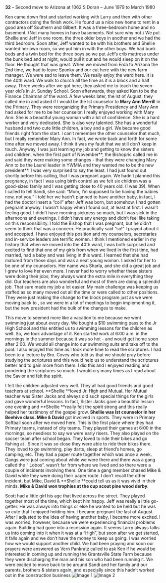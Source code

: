 **32** – Second move to Arizona at 1062 S Doran – June 1979 to March 1980

Ken came down first and started working with Larry and then with other contractors doing the finish work.  He found us a nice new home to rent in a good area off Southern and Gilbert.  It was a three-bedroom home and no basement.  (Not many homes in  have basements.  Not sure why not.)  We put Shellie and Jeff in one room, the three older boys in another and we had the third bedroom.  Soon after, Jeff wanted to be with his brothers and Shellie wanted her own room, so we put him in with the other boys.   We had bunk beds and a twin bed for the three boys so we put Jeff’s crib mattress under the bunk bed and at night, would pull it out and he would sleep on it on the floor.  He thought that was great.
When we moved from Erda to Arizona the 2nd time, we had to leave Spunky and our cat here with the new farm manager.  We were sad to leave them.
We really enjoy the ward here.  It is the 40th ward.  We walk to church all the time as it is a block and a half away.  Three weeks after we got here, they asked me to teach the seven-year old’s in Jr. Sunday School.  Soon afterwards, they asked Ken to be the Finance Chairman of the ward.  A few weeks later, the lst of August, they called me in and asked if I would be the lst counselor to **Mary Ann Merrill** in the Primary.  They were reorganizing the Primary Presidency and Mary Ann had asked for me to be her counselor.  I really enjoyed working with Mary Ann.  She is a beautiful young woman with a lot of confidence.  She is a hard worker and very dedicated.  She is also very talented.  She has a wonderful husband and two cute little children, a boy and a girl.  We became good friends right from the start.  I can’t remember the other counselor that much, but I really remember Mary Ann.  In fact, we wrote back and forth for some time after we moved away.  I think it was my fault that we still don’t keep in touch.  Anyway, I was just learning my job and getting to know the sisters and children, when the first part of November**, the Bishopric called me in and said they were making some changes - that they were changing Mary Ann to be the Laurel leader in YWMIA and they wanted me to be the new president**.  I was very surprised to say the least.  I had just found out shortly before this calling, that I was pregnant again.  We hadn’t planned this pregnancy, in fact I was using birth control as we felt six children was a good-sized family and I was getting close to 40 years old.  (I was 39).  When I called to tell Sandi, she said: “Mom, I’m supposed to be having the babies now, not you.”  I told her we hadn’t planned to have another baby, in fact, I had the doctor insert a “coil” after Jeff was born, but somehow, I had gotten pregnant anyway.  I wasn’t happy when I found out, at least at first. I wasn’t feeling good.  I didn’t have morning sickness so much, but I was sick in the afternoons and evenings.  I didn’t have any energy and didn’t feel like taking on this responsibility.  I told the Bishop that I was pregnant, but he didn’t seem to think that was a concern.  He practically said “so!”  I prayed about it and accepted.  I have enjoyed this position and my counselors, secretaries and in-service leaders are terrific women.  I think I mentioned earlier in my history that when we moved into the 40th ward, I was both surprised and excited to find that one of my  girls from when we lived in  the first time, had married, had a baby and was living in this ward.  I learned that she had matured from those  days and was a neat young woman.  I asked for her to be one of my counselors.  Her name was Sharla, and she did a great job and I grew to love her even more.  I never had to worry whether these sisters were doing their jobs; they always went the extra mile in everything they did.  Our teachers are also wonderful and most of them are doing a splendid job.  That sure made my job a lot easier.  My main challenge was keeping us staffed as so many moved out all the time or were called to other positions.  They were just making the change to the block program just as we were moving back to , so we were in a lot of meetings to begin implementing it, but the new president had the bulk of the changes to make.

This move to  seemed more like a vacation to me because we went swimming just about every day.  We bought a $10 swimming pass to the Jr High School and this entitled us to swimming lessons for the children as well.  So, we took advantage of it.  Ken started work at 6:00 a.m. in the mornings in the summer because it was so hot - and would get home soon after 2:00.  We would all change into our swimming suits and take off to the pool.
I also enjoyed this time as I took more time to read the scriptures.  I had been to a lecture by Bro. Covey who told us that we should pray before studying the scriptures and this would help us to understand the scriptures better and to gain more from them.  I did this and I enjoyed reading and pondering the scriptures so much.  I would cry many times as I read about the Savior and felt the spirit.

I felt the children adjusted very well.  They all had good friends and good teachers at school.  **Shellie **loved Jr. High and Mutual.  Her Mutual teacher was Sister Jacks and always did such special things for the girls and gave wonderful lessons.  In fact, Sister Jacks gave a beautiful lesson one evening and **Shellie **really felt the spirit strong and this really helped her testimony of the gospel grow.   **Shellie **was lst counselor in her Beehive class**.   Mike & David** got involved in sports.  They were in Primary Softball soon after we moved here.  This is the first place where they had Primary teams, instead of city teams.  They played their games at 6:00 in the mornings, so needless to say we were early risers.  They also played on the soccer team after school began.  They loved to ride their bikes and go fishing at .  Since it was so close they were able to ride their bikes there.  They loved to go swimming, play darts, sleep at friend’s homes, go camping, etc. They had a paper route together which was once a week.  Gangs were just coming about while we were there and there was a gang called the “ Lobos”.   wasn’t far from where we lived and so there were a couple of incidents involving them.  One time a gang member chased Mike & David while they were doing their paper route.  I don’t recall the other incident, but Mike, David & **Shellie **could tell us as it was vivid in their minds.  **Mike & David won trophies at the cup scout pine wood derby**.

Scott had a little girl his age that lived across the street.  They played together most of the time, which kept him happy.  Jeff was really a little go-getter.  He was always into things or else he wanted to be held but he was so cute that I enjoyed holding him.  I became pregnant the last of August.  After I adjusted to the idea of having another baby, I became more excited.  I was worried, however, because we were experiencing financial problems again.  Building had gone into a recession again.  It seems Larry always talks us into coming into it when it was at a “High”, but soon after we get started, it falls again and we don’t have the money to keep us going.  I was worried how we would support another child.  We had been praying and soon our prayers were answered as Vern Pankratz called to ask Ken if he would be interested in coming up and running the Grantsville State Farm because they were discharging the man and his son who had been running it.  We were excited to move back to be around Sandi and her family and our parents, brothers & sisters again, and especially since this hadn’t worked out in the construction business
![Image 1](https://davidbrowning.github.io/history/Maes_life_history/mdout/images/Chapter_32_-_Our_2nd_Move_to_Mesa,_Arizona_img1.jpeg)
![Image 2](https://davidbrowning.github.io/history/Maes_life_history/mdout/images/Chapter_32_-_Our_2nd_Move_to_Mesa,_Arizona_img2.jpeg)